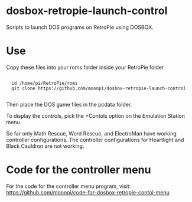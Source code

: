# dosbox-retropie-launch-control
Scripts to launch DOS programs on RetroPie using DOSBOX.

# Use
Copy these files into your roms folder inside your RetroPie folder

<code>
  cd /home/pi/RetroPie/roms
  git clone https://github.com/moonpi/dosbox-retropie-launch-control
  </code>

Then place the DOS game files in the pcdata folder.

To display the controls, pick the +Contols option on the Emulation Station menu.


So far only Math Rescue, Word Rescue, and ElectroMan have working controller configurations. 
The controller configurations for Heartlight and Black Cauldron are not working.

# Code for the controller menu
For the code for the controller menu program, visit: https://github.com/moonpi/code-for-dosbox-retropie-contol-menu

